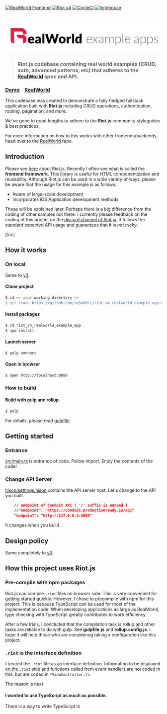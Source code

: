 [![RealWorld Frontend](https://img.shields.io/badge/realworld-frontend-%23783578.svg)](http://realworld.io) [<img title="Riot v4" src="https://img.shields.io/badge/RIOT-v4-red">](https://Riot.js.org) [![CircleCI](https://circleci.com/gh/iq3addLi/riot_v4_realworld_example_app.svg?style=shield)](https://circleci.com/gh/iq3addLi/riot_v4_realworld_example_app) [<img title="lighthouse" src="https://img.shields.io/badge/🗼-lighthouse-9cf.svg?logo=google">](https://lighthouse-dot-webdotdevsite.appspot.com/lh/html?url=https://riot-v4-realworld.addli.co.jp) 

# ![RealWorld Example App](./logo.png)

> ### Riot.js codebase containing real world examples (CRUD, auth, advanced patterns, etc) that adheres to the [RealWorld](https://github.com/gothinkster/realworld) spec and API.


### [Demo](http://riot-v4-realworld.addli.co.jp)&nbsp;&nbsp;&nbsp;&nbsp;[RealWorld](https://github.com/gothinkster/realworld)

This codebase was created to demonstrate a fully fledged fullstack application built with **Riot.js** including CRUD operations, authentication, routing, pagination, and more.

We've gone to great lengths to adhere to the **Riot.js** community styleguides & best practices.

For more information on how to this works with other frontends/backends, head over to the [RealWorld](https://github.com/gothinkster/realworld) repo.


## Introduction

Please see [here](https://riot.js.org) about Riot.js.  Recently I often see what is called the **frontend framework**.  This library is useful for HTML componentization and reusability. Although Riot.js can be used in a wide variety of ways, please be aware that the usage for this example is as follows.

* Aware of large-scale development
* Incorporates iOS Application development methods

These will be explained later. Perhaps there is a big difference from the coding of other samples out there. I currently please feedback on the coding of this project on the [discord channel of Riot.js](https://discord.gg/PagXe5Y). It follows the standard expected API usage and guarantees that it is *not tricky*.

[toc]




## How it works

### On local

Same to [v3](https://github.com/iq3addLi/riot_realworld_example_app#getting-started).

#### Clone project

```bash
$ cd << your working directory >>
$ git clone https://github.com/iq3addLi/riot_v4_realworld_example_app.git
```

#### Install packages

```bash
$ cd riot_v4_realworld_example_app
$ npm install
```

#### Launch server

```bash
$ gulp connect
```

#### Open in browser

```bash
$ open http://localhost:8080
```



### How to build

#### Build with gulp and rollup

```bash
$ gulp
```

For details, please read [gulpfile](https://github.com/iq3addLi/riot_realworld_example_app/blob/master/gulpfile.js).



## Getting started

### Entrance

[src/main.ts](src/main.ts) is entrance of code. Follow *import*. Enjoy the contents of the code!



### Change API Server

[hjson/settings.hjson](hjson/settings.hjson) contains the API server host. Let's change to the API you built.

```json
    // endpoint of Conduit API ( '/' suffix is unneed )
    //"endpoint": "https://conduit.productionready.io/api"
    "endpoint": "http://127.0.0.1:8080"
```

It changes when you build.



## Design policy

Same completely to [v3](https://github.com/iq3addLi/riot_realworld_example_app#design-policy).



## How this project uses Riot.js

### Pre-compile with npm packages

Riot.js can compile `.riot` files on browser side. This is very convenient for getting started quickly. However, I chose to precompile with npm for this project.  This is because TypeScript can be used for most of the implementation code. When developing applications as large as RealWorld, type checking with TypeScript greatly contributes to work efficiency. 

After a few trials, I concluded that the compilation task is rollup and other tasks are reliable to do with gulp. See **gulpfile.js** and **rollup.config.js**. I hope it will help those who are considering taking a configuration like this project. 



### `.riot` is the interface definition

I treated the `.riot` file as an interface definition.  Information to be displayed on the `.riot` side and functions called from event handlers are not coded in this, but are coded in `*ViewController.ts`.  

The reason is next

#### I wanted to use TypeScript as much as possible.

There is a way to write TypeScript in <script> in `.riot`, but even so, it is difficult to get editor support, and the benefits of writing in TypeScript are not as expected. So I tried to code the implementation on the `.ts` side, and the `.riot` side only coded the connection to the implementation. 

#### It has almost the same structure as iOS development

I will explain the second reason. I'm usually an iOS Developer. In iOS, the UI layout is described in a file called `.storyboard` or` .xib`. Both are XML.  Normally, editing is not done directly by hand, but can be done on the GUI using the Xcode SDK **InterfaceBuilder** function. After all, the information displayed on the UI and the action by event firing are described in the `.swift` implementation file. This relationship is very similar to the relationship between the `.riot` and the ` .ts` implementation code. This meant that the usual strategy could be put directly into web development. **Isn't this great?**

I was delighted to see that the power of Riot.js removed the barriers to web development. ✊



### Use [riot-route](https://github.com/riot/route) for routing

I used riot-route for routing following v3. riot-route is an independent and well-designed component that **can be used without modification in v4**. Major updates have not been made to match Riot.js, but there is no problem.



### Designed for large-scale development

Pre-compiling and bundling with npm, adopting TypeScript, all of this means thinking in advance to handle even larger requirements. Adding `i18next` to this structure will facilitate internationalization. If you need UI animation, you can borrow the power of `anime.js` and `Three.js`. If the UI becomes complicated, you can adopt a reactive libraries. 

I often witness that riot is worried that it is not suitable for large-scale development because of its simplicity. But **it ’s a complete misunderstanding**. There is nothing to sacrifice for the simplicity of Riot.js. Riotjs makes it possible to implement RealWorld, and even more complex applications can be written. My assumption is that it would be easy to implement facebook. Who wants more than that? 



##  Points to migrate from v3 to v4

### The import instruction has changed

Necessary when precompiling.

#### v3

```typescript
import riot from "riot"
```

#### v4

```typescript
import { component } from "riot"
```

In v4, it is now possible to import only the functions you want to use. 

You can also create and call a namespace like this

```typescript
import * as riot from 'riot'
```



### Mounted explicitly required unmount

From v4 you have to call unmount explicitly. Otherwise your UI will look like BOSS in part 5 of JOJO's bizarre adventure 😈.
Don't forget to put true in the second argument of `unmount`. The root tag will also disappear.

#### ex [v3](https://github.com/iq3addLi/riot_realworld_example_app/blob/1.0.1/src/Domain/UseCase/ApplicationUseCase.ts#L84), [v4](https://github.com/iq3addLi/riot_v4_realworld_example_app/blob/1.0.1/src/Domain/UseCase/ApplicationUseCase.ts#L79-L80)



### Measures against access to childview being deleted

This was the most difficult part of migrating to v4. 

[Access to parent and child views from v4 has been removed.](https://riot.js.org/migration-guide/#parent-and-children) I able understand Riot.js remove access to parent view. But, I skeptical about remove access to child views. 

I tried using the `riot-ref-plugin.js` described in the official migration guide, but this didn't work 😢.

After trying a lot, I realized that I got a mounted RiotComponent with the `component()` function.
I kept this reference in the implementation code of `.ts`. Just like `IBOutlet` in iOS development.

**ex.**  [Article table view mounted in articles scene](https://github.com/iq3addLi/riot_v4_realworld_example_app/blob/1.0.1/src/Presentation/ViewController/Articles.riot#L16-L55)

```typescript
    onMounted(_,state){
        let owner = state.owner
      	...(Omitted)...
        // Mount child components and Connect action
        let articlesTableView = component(ArticlesTableView)( this.$("#articlesTableView"), {
            didSelectProfile: owner.didSelectProfile,
            didSelectArticle: owner.didSelectArticle,
            didFavoriteArticle: owner.didFavoriteArticle
        })
      	...(Omitted)...
        // Connect outlet
        owner.articlesTableView = articlesTableView
      	...(Omitted)...
    }
```

**ex.**  [Property on the implementation code side](https://github.com/iq3addLi/riot_v4_realworld_example_app/blob/1.0.1/src/Presentation/ViewController/ArticlesViewController.ts#L7-L16)

```typescript
export default class ArticlesViewController {

    // Outlets
    ...(Omitted)...
    articlesTableView: RiotCoreComponent|any
    ...(Omitted)...
```

ArticlesTableView is a view that lists article title and description. `owner` is the implementation code written in `.ts`. When the parent view `onMounted ()` is executed, it explicitly indicates the mount of the child view. (It was done implicitly in v3. I think it was smarter with less boilerplate code, but it can't be helped 🙃)  The `| any` is used to suppress TypeScript warnings. Even in iOS development, there is no checking mechanism for IBOutlet connection, so it may cause problems by connecting an unexpected view at the beginning. I didn't think this was a problem because the mechanism was almost the same.

When the child view is mounted, the handler of the event issued from the child view is passed as initialProps. This is very similar to the `IBAction` connection in iOS development. 

I was able to use the same design as v3 to restore access to child views in the above way.

It's a my boring idea,  Child view has a relationship shared life and death with the parent view from the beginning in the screen transition. Using that relationship to allow access to the child is the least wasteful way. I think that using the `Observable` or Reactive libraries and trying to add another relationship is the last method to consider. In many cases (even as large as RealWorld), it can be implemented without relying on them.

If there are only alternatives written in the official migration guide, It will be difficult to try Riot.js casually. In the next major version, I expect Riot.js to get back access to child views. `parent` is not required. If the reference is unidirectional, in many cases the problem should not occur.  



### Writing event handlers with arguments

In v3 you had to use `bind()`, but in v4 you can now do more appropriate writing.

#### ex. [v3](https://github.com/iq3addLi/riot_realworld_example_app/blob/1.0.1/src/Presentation/View/CommentTableView.tag#L54), [v4](https://github.com/iq3addLi/riot_v4_realworld_example_app/blob/1.0.1/src/Presentation/View/CommentTableView.riot#L62)



### Other things (officially guided)

* [Change extension from .tag to .riot](http://riot.js.org/documentation/#syntax)
* [Rewrite `.riot` script to` export default`](https://riot.js.org/migration-guide/#the-script-tag)
* [Move local variable to `state`](https://riot.js.org/migration-guide#opts-vs-props-and-state)
* [virtual to template tag](https://riot.js.org/migration-guide/#virtual-tags)  There was no trouble just by rewriting :)



## Migrated impressions

The adoption of Layered Archtecture made the migration to v4 very smooth. The effect is limited to the presentation layer only. Look at the commit log after August 8th. You can see that the important fixes are concentrated under `src/Presentation`.  The most time-consuming process was to find out how to implement my design with v4. If I know it in advance, I can migrate in a day.  (Please note that I do not spend all my time developing this project because I'm doing part-time work remotely). Thanks to Riot.js for making this structure easier.

Since the access method to childView was cut off from riot, I had to push the idea of iOS Development more than v3 in order to organize thoughts. However, this allowed the idea of `.riot` files to be advanced to `.xib without InterfaceBuilder`.  This has the disadvantage of not being able to get InterfaceBuilder support, but it also has the advantage of being able to define a UI that is smarter than `.xib`.

```
🗒 This is an aside, Somewhere a syntax suger that can easily unescape HTML has been proposed. It seems that riot 4.3.7 was not included. This is a very fun feature :).
```



## For guys interested in Riot.js

I've been using Riot.js since 2016 to develop our services. Riot.js is very simple as declared. Since Riot.js does not have many functions by itself, there is not much discussion about itself. That's why you don't see many names on the web. This is because you can spend more time learning how to use CSS frameworks such as `bulma`, or useful libraries such as `moment`, `i18next`, `inversity`, and `marked`.

I would like to list two important facts here
* Riot.js made iOS Developer possible for web development.
* Riot.js development also leads to learning iOS development.

I wish you the best choice without being bound by numbers like Google Trend or Github star 😉.